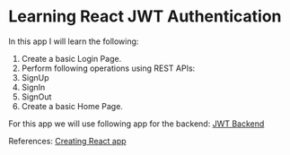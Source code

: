 # Learning React JWT Authentication

In this app I will learn the following:

1. Create a basic Login Page.
2. Perform following operations using REST APIs: 
  1. SignUp 
  2. SignIn
  3. SignOut
3. Create a basic Home Page.

For this app we will use following app for the backend: [JWT Backend](https://github.com/JayantSeth/learning-flask-rest-jwt.git)

References:
[Creating React app](https://docs.microsoft.com/en-us/windows/dev-environment/javascript/react-on-windows)
